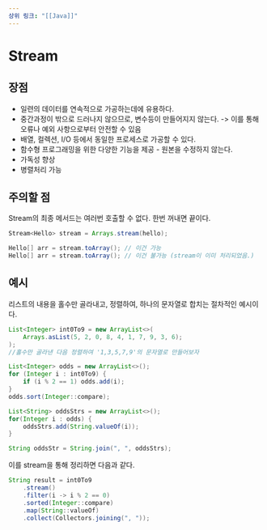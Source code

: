 ```yaml
---
상위 링크: "[[Java]]"
---
```

# Stream

## 장점

* 일련의 데이터를 연속적으로 가공하는데에 유용하다.
* 중간과정이 밖으로 드러나지 않으므로, 변수등이 만들어지지 않는다. -> 이를 통해 오류나 예외 사항으로부터 안전할 수 있음
* 배열, 컬렉션, I/O 등에서 동일한 프로세스로 가공할 수 있다.
* 함수형 프로그래밍을 위한 다양한 기능을 제공 - 원본을 수정하지 않는다.
* 가독성 향상
* 병렬처리 가능


## 주의할 점

Stream의 최종 메서드는 여러번 호출할 수 없다. 한번 꺼내면 끝이다.
```java
Stream<Hello> stream = Arrays.stream(hello);

Hello[] arr = stream.toArray(); // 이건 가능
Hello[] arr = stream.toArray(); // 이건 불가능 (stream이 이미 처리되었음.)
```
## 예시

리스트의 내용을 홀수만 골라내고, 정렬하여, 하나의 문자열로 합치는 절차적인 예시이다.
```java
List<Integer> int0To9 = new ArrayList<>(
	Arrays.asList(5, 2, 0, 8, 4, 1, 7, 9, 3, 6);
);
//홀수만 골라낸 다음 정렬하여 '1,3,5,7,9'의 문자열로 만들어보자

List<Integer> odds = new ArrayList<>();
for (Integer i : int0To9) {
	if (i % 2 == 1) odds.add(i);
}
odds.sort(Integer::compare);

List<String> oddsStrs = new ArrayList<>();
for(Integer i : odds) {
	oddsStrs.add(String.valueOf(i));
}

String oddsStr = String.join(", ", oddsStrs);
```

이를 stream을 통해 정리하면 다음과 같다.
```java
String result = int0To9
	.stream()
	.filter(i -> i % 2 == 0)
	.sorted(Integer::compare)
	.map(String::valueOf)
	.collect(Collectors.joining(", "));
```